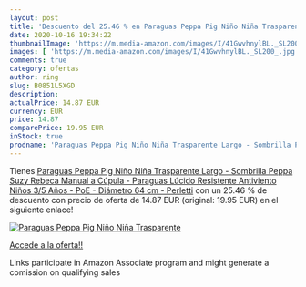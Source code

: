 ```yaml
---
layout: post
title: 'Descuento del 25.46 % en Paraguas Peppa Pig Niño Niña Trasparente'
date: 2020-10-16 19:34:22
thumbnailImage: 'https://m.media-amazon.com/images/I/41GwvhnylBL._SL200_.jpg'
images: [ 'https://m.media-amazon.com/images/I/41GwvhnylBL._SL200_.jpg' ]
comments: true
category: ofertas
author: ring
slug: B0851L5XGD
description:
actualPrice: 14.87 EUR
currency: EUR
price: 14.87
comparePrice: 19.95 EUR
inStock: true
prodname: 'Paraguas Peppa Pig Niño Niña Trasparente Largo - Sombrilla Peppa Suzy Rebeca Manual a Cúpula - Paraguas Lúcido Resistente Antiviento Niños 3/5 Años - PoE - Diámetro 64 cm - Perletti'
---
```


Tienes [Paraguas Peppa Pig Niño Niña Trasparente Largo - Sombrilla Peppa Suzy Rebeca Manual a Cúpula - Paraguas Lúcido Resistente Antiviento Niños 3/5 Años - PoE - Diámetro 64 cm - Perletti](https://www.amazon.es/dp/B0851L5XGD/?tag=tolees-21) con un 25.46 % de descuento con precio de oferta de 14.87 EUR (original: 19.95 EUR) en el siguiente enlace!

[![Paraguas Peppa Pig Niño Niña Trasparente](https://m.media-amazon.com/images/I/41GwvhnylBL._SL200_.jpg)](https://www.amazon.es/dp/B0851L5XGD/?tag=tolees-21)

[Accede a la oferta!!](https://www.amazon.es/dp/B0851L5XGD/?tag=tolees-21)

Links participate in Amazon Associate program and might generate a comission on qualifying sales


